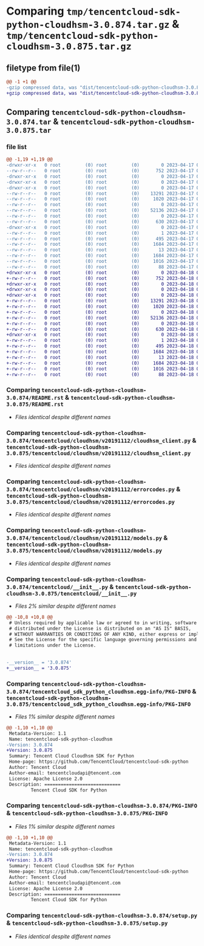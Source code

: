 # Comparing `tmp/tencentcloud-sdk-python-cloudhsm-3.0.874.tar.gz` & `tmp/tencentcloud-sdk-python-cloudhsm-3.0.875.tar.gz`

## filetype from file(1)

```diff
@@ -1 +1 @@
-gzip compressed data, was "dist/tencentcloud-sdk-python-cloudhsm-3.0.874.tar", last modified: Mon Apr 17 00:25:27 2023, max compression
+gzip compressed data, was "dist/tencentcloud-sdk-python-cloudhsm-3.0.875.tar", last modified: Tue Apr 18 00:28:44 2023, max compression
```

## Comparing `tencentcloud-sdk-python-cloudhsm-3.0.874.tar` & `tencentcloud-sdk-python-cloudhsm-3.0.875.tar`

### file list

```diff
@@ -1,19 +1,19 @@
-drwxr-xr-x   0 root         (0) root         (0)        0 2023-04-17 00:25:27.000000 tencentcloud-sdk-python-cloudhsm-3.0.874/
--rw-r--r--   0 root         (0) root         (0)      752 2023-04-17 00:25:27.000000 tencentcloud-sdk-python-cloudhsm-3.0.874/README.rst
-drwxr-xr-x   0 root         (0) root         (0)        0 2023-04-17 00:25:27.000000 tencentcloud-sdk-python-cloudhsm-3.0.874/tencentcloud/
-drwxr-xr-x   0 root         (0) root         (0)        0 2023-04-17 00:25:27.000000 tencentcloud-sdk-python-cloudhsm-3.0.874/tencentcloud/cloudhsm/
-drwxr-xr-x   0 root         (0) root         (0)        0 2023-04-17 00:25:27.000000 tencentcloud-sdk-python-cloudhsm-3.0.874/tencentcloud/cloudhsm/v20191112/
--rw-r--r--   0 root         (0) root         (0)    13291 2023-04-17 00:25:27.000000 tencentcloud-sdk-python-cloudhsm-3.0.874/tencentcloud/cloudhsm/v20191112/cloudhsm_client.py
--rw-r--r--   0 root         (0) root         (0)     1020 2023-04-17 00:25:27.000000 tencentcloud-sdk-python-cloudhsm-3.0.874/tencentcloud/cloudhsm/v20191112/errorcodes.py
--rw-r--r--   0 root         (0) root         (0)        0 2023-04-17 00:25:27.000000 tencentcloud-sdk-python-cloudhsm-3.0.874/tencentcloud/cloudhsm/v20191112/__init__.py
--rw-r--r--   0 root         (0) root         (0)    52136 2023-04-17 00:25:27.000000 tencentcloud-sdk-python-cloudhsm-3.0.874/tencentcloud/cloudhsm/v20191112/models.py
--rw-r--r--   0 root         (0) root         (0)        0 2023-04-17 00:25:27.000000 tencentcloud-sdk-python-cloudhsm-3.0.874/tencentcloud/cloudhsm/__init__.py
--rw-r--r--   0 root         (0) root         (0)      630 2023-04-17 00:25:27.000000 tencentcloud-sdk-python-cloudhsm-3.0.874/tencentcloud/__init__.py
-drwxr-xr-x   0 root         (0) root         (0)        0 2023-04-17 00:25:27.000000 tencentcloud-sdk-python-cloudhsm-3.0.874/tencentcloud_sdk_python_cloudhsm.egg-info/
--rw-r--r--   0 root         (0) root         (0)        1 2023-04-17 00:25:27.000000 tencentcloud-sdk-python-cloudhsm-3.0.874/tencentcloud_sdk_python_cloudhsm.egg-info/dependency_links.txt
--rw-r--r--   0 root         (0) root         (0)      495 2023-04-17 00:25:27.000000 tencentcloud-sdk-python-cloudhsm-3.0.874/tencentcloud_sdk_python_cloudhsm.egg-info/SOURCES.txt
--rw-r--r--   0 root         (0) root         (0)     1684 2023-04-17 00:25:27.000000 tencentcloud-sdk-python-cloudhsm-3.0.874/tencentcloud_sdk_python_cloudhsm.egg-info/PKG-INFO
--rw-r--r--   0 root         (0) root         (0)       13 2023-04-17 00:25:27.000000 tencentcloud-sdk-python-cloudhsm-3.0.874/tencentcloud_sdk_python_cloudhsm.egg-info/top_level.txt
--rw-r--r--   0 root         (0) root         (0)     1684 2023-04-17 00:25:27.000000 tencentcloud-sdk-python-cloudhsm-3.0.874/PKG-INFO
--rw-r--r--   0 root         (0) root         (0)     1016 2023-04-17 00:25:27.000000 tencentcloud-sdk-python-cloudhsm-3.0.874/setup.py
--rw-r--r--   0 root         (0) root         (0)       88 2023-04-17 00:25:27.000000 tencentcloud-sdk-python-cloudhsm-3.0.874/setup.cfg
+drwxr-xr-x   0 root         (0) root         (0)        0 2023-04-18 00:28:44.000000 tencentcloud-sdk-python-cloudhsm-3.0.875/
+-rw-r--r--   0 root         (0) root         (0)      752 2023-04-18 00:28:44.000000 tencentcloud-sdk-python-cloudhsm-3.0.875/README.rst
+drwxr-xr-x   0 root         (0) root         (0)        0 2023-04-18 00:28:44.000000 tencentcloud-sdk-python-cloudhsm-3.0.875/tencentcloud/
+drwxr-xr-x   0 root         (0) root         (0)        0 2023-04-18 00:28:44.000000 tencentcloud-sdk-python-cloudhsm-3.0.875/tencentcloud/cloudhsm/
+drwxr-xr-x   0 root         (0) root         (0)        0 2023-04-18 00:28:44.000000 tencentcloud-sdk-python-cloudhsm-3.0.875/tencentcloud/cloudhsm/v20191112/
+-rw-r--r--   0 root         (0) root         (0)    13291 2023-04-18 00:28:44.000000 tencentcloud-sdk-python-cloudhsm-3.0.875/tencentcloud/cloudhsm/v20191112/cloudhsm_client.py
+-rw-r--r--   0 root         (0) root         (0)     1020 2023-04-18 00:28:44.000000 tencentcloud-sdk-python-cloudhsm-3.0.875/tencentcloud/cloudhsm/v20191112/errorcodes.py
+-rw-r--r--   0 root         (0) root         (0)        0 2023-04-18 00:28:44.000000 tencentcloud-sdk-python-cloudhsm-3.0.875/tencentcloud/cloudhsm/v20191112/__init__.py
+-rw-r--r--   0 root         (0) root         (0)    52136 2023-04-18 00:28:44.000000 tencentcloud-sdk-python-cloudhsm-3.0.875/tencentcloud/cloudhsm/v20191112/models.py
+-rw-r--r--   0 root         (0) root         (0)        0 2023-04-18 00:28:44.000000 tencentcloud-sdk-python-cloudhsm-3.0.875/tencentcloud/cloudhsm/__init__.py
+-rw-r--r--   0 root         (0) root         (0)      630 2023-04-18 00:28:44.000000 tencentcloud-sdk-python-cloudhsm-3.0.875/tencentcloud/__init__.py
+drwxr-xr-x   0 root         (0) root         (0)        0 2023-04-18 00:28:44.000000 tencentcloud-sdk-python-cloudhsm-3.0.875/tencentcloud_sdk_python_cloudhsm.egg-info/
+-rw-r--r--   0 root         (0) root         (0)        1 2023-04-18 00:28:44.000000 tencentcloud-sdk-python-cloudhsm-3.0.875/tencentcloud_sdk_python_cloudhsm.egg-info/dependency_links.txt
+-rw-r--r--   0 root         (0) root         (0)      495 2023-04-18 00:28:44.000000 tencentcloud-sdk-python-cloudhsm-3.0.875/tencentcloud_sdk_python_cloudhsm.egg-info/SOURCES.txt
+-rw-r--r--   0 root         (0) root         (0)     1684 2023-04-18 00:28:44.000000 tencentcloud-sdk-python-cloudhsm-3.0.875/tencentcloud_sdk_python_cloudhsm.egg-info/PKG-INFO
+-rw-r--r--   0 root         (0) root         (0)       13 2023-04-18 00:28:44.000000 tencentcloud-sdk-python-cloudhsm-3.0.875/tencentcloud_sdk_python_cloudhsm.egg-info/top_level.txt
+-rw-r--r--   0 root         (0) root         (0)     1684 2023-04-18 00:28:44.000000 tencentcloud-sdk-python-cloudhsm-3.0.875/PKG-INFO
+-rw-r--r--   0 root         (0) root         (0)     1016 2023-04-18 00:28:44.000000 tencentcloud-sdk-python-cloudhsm-3.0.875/setup.py
+-rw-r--r--   0 root         (0) root         (0)       88 2023-04-18 00:28:44.000000 tencentcloud-sdk-python-cloudhsm-3.0.875/setup.cfg
```

### Comparing `tencentcloud-sdk-python-cloudhsm-3.0.874/README.rst` & `tencentcloud-sdk-python-cloudhsm-3.0.875/README.rst`

 * *Files identical despite different names*

### Comparing `tencentcloud-sdk-python-cloudhsm-3.0.874/tencentcloud/cloudhsm/v20191112/cloudhsm_client.py` & `tencentcloud-sdk-python-cloudhsm-3.0.875/tencentcloud/cloudhsm/v20191112/cloudhsm_client.py`

 * *Files identical despite different names*

### Comparing `tencentcloud-sdk-python-cloudhsm-3.0.874/tencentcloud/cloudhsm/v20191112/errorcodes.py` & `tencentcloud-sdk-python-cloudhsm-3.0.875/tencentcloud/cloudhsm/v20191112/errorcodes.py`

 * *Files identical despite different names*

### Comparing `tencentcloud-sdk-python-cloudhsm-3.0.874/tencentcloud/cloudhsm/v20191112/models.py` & `tencentcloud-sdk-python-cloudhsm-3.0.875/tencentcloud/cloudhsm/v20191112/models.py`

 * *Files identical despite different names*

### Comparing `tencentcloud-sdk-python-cloudhsm-3.0.874/tencentcloud/__init__.py` & `tencentcloud-sdk-python-cloudhsm-3.0.875/tencentcloud/__init__.py`

 * *Files 2% similar despite different names*

```diff
@@ -10,8 +10,8 @@
 # Unless required by applicable law or agreed to in writing, software
 # distributed under the License is distributed on an "AS IS" BASIS,
 # WITHOUT WARRANTIES OR CONDITIONS OF ANY KIND, either express or implied.
 # See the License for the specific language governing permissions and
 # limitations under the License.
 
 
-__version__ = '3.0.874'
+__version__ = '3.0.875'
```

### Comparing `tencentcloud-sdk-python-cloudhsm-3.0.874/tencentcloud_sdk_python_cloudhsm.egg-info/PKG-INFO` & `tencentcloud-sdk-python-cloudhsm-3.0.875/tencentcloud_sdk_python_cloudhsm.egg-info/PKG-INFO`

 * *Files 1% similar despite different names*

```diff
@@ -1,10 +1,10 @@
 Metadata-Version: 1.1
 Name: tencentcloud-sdk-python-cloudhsm
-Version: 3.0.874
+Version: 3.0.875
 Summary: Tencent Cloud Cloudhsm SDK for Python
 Home-page: https://github.com/TencentCloud/tencentcloud-sdk-python
 Author: Tencent Cloud
 Author-email: tencentcloudapi@tencent.com
 License: Apache License 2.0
 Description: ============================
         Tencent Cloud SDK for Python
```

### Comparing `tencentcloud-sdk-python-cloudhsm-3.0.874/PKG-INFO` & `tencentcloud-sdk-python-cloudhsm-3.0.875/PKG-INFO`

 * *Files 1% similar despite different names*

```diff
@@ -1,10 +1,10 @@
 Metadata-Version: 1.1
 Name: tencentcloud-sdk-python-cloudhsm
-Version: 3.0.874
+Version: 3.0.875
 Summary: Tencent Cloud Cloudhsm SDK for Python
 Home-page: https://github.com/TencentCloud/tencentcloud-sdk-python
 Author: Tencent Cloud
 Author-email: tencentcloudapi@tencent.com
 License: Apache License 2.0
 Description: ============================
         Tencent Cloud SDK for Python
```

### Comparing `tencentcloud-sdk-python-cloudhsm-3.0.874/setup.py` & `tencentcloud-sdk-python-cloudhsm-3.0.875/setup.py`

 * *Files identical despite different names*

